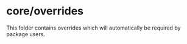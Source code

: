 # core/overrides

This folder contains overrides which will automatically be required by package users.
